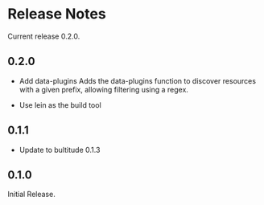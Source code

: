 # Release Notes

Current release 0.2.0.

## 0.2.0

- Add data-plugins
  Adds the data-plugins function to discover resources with a given prefix,
  allowing filtering using a regex.

- Use lein as the build tool

## 0.1.1

- Update to bultitude 0.1.3

## 0.1.0

Initial Release.
